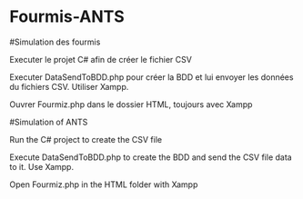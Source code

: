 # Fourmis-ANTS


#Simulation des fourmis

Executer le projet C# afin de créer le fichier CSV

Executer DataSendToBDD.php pour créer la BDD et lui envoyer les données du fichiers CSV.
Utiliser Xampp.

Ouvrer Fourmiz.php dans le dossier HTML, toujours avec Xampp


#Simulation of ANTS

Run the C# project to create the CSV file

Execute DataSendToBDD.php to create the BDD and send the CSV file data to it.
Use Xampp.

Open Fourmiz.php in the HTML folder with Xampp

